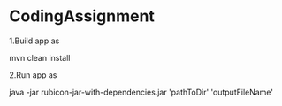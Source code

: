 # CodingAssignment

1.Build app as

mvn clean install

2.Run app as

java -jar rubicon-jar-with-dependencies.jar 'pathToDir' 'outputFileName'
